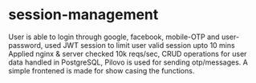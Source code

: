 # session-management
User is able to login through google, facebook, mobile-OTP and user-password, used JWT session to limit user valid session upto 10 mins
Applied nginx & server checked 10k reqs/sec, CRUD operations for user data handled in PostgreSQL, Pilovo is used for sending otp/messages.
A simple frontened is made for show casing the functions.

